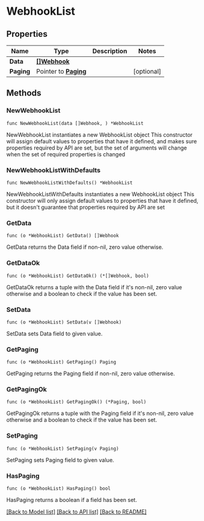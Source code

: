 # WebhookList

## Properties

Name | Type | Description | Notes
------------ | ------------- | ------------- | -------------
**Data** | [**[]Webhook**](Webhook.md) |  | 
**Paging** | Pointer to [**Paging**](Paging.md) |  | [optional] 

## Methods

### NewWebhookList

`func NewWebhookList(data []Webhook, ) *WebhookList`

NewWebhookList instantiates a new WebhookList object
This constructor will assign default values to properties that have it defined,
and makes sure properties required by API are set, but the set of arguments
will change when the set of required properties is changed

### NewWebhookListWithDefaults

`func NewWebhookListWithDefaults() *WebhookList`

NewWebhookListWithDefaults instantiates a new WebhookList object
This constructor will only assign default values to properties that have it defined,
but it doesn't guarantee that properties required by API are set

### GetData

`func (o *WebhookList) GetData() []Webhook`

GetData returns the Data field if non-nil, zero value otherwise.

### GetDataOk

`func (o *WebhookList) GetDataOk() (*[]Webhook, bool)`

GetDataOk returns a tuple with the Data field if it's non-nil, zero value otherwise
and a boolean to check if the value has been set.

### SetData

`func (o *WebhookList) SetData(v []Webhook)`

SetData sets Data field to given value.


### GetPaging

`func (o *WebhookList) GetPaging() Paging`

GetPaging returns the Paging field if non-nil, zero value otherwise.

### GetPagingOk

`func (o *WebhookList) GetPagingOk() (*Paging, bool)`

GetPagingOk returns a tuple with the Paging field if it's non-nil, zero value otherwise
and a boolean to check if the value has been set.

### SetPaging

`func (o *WebhookList) SetPaging(v Paging)`

SetPaging sets Paging field to given value.

### HasPaging

`func (o *WebhookList) HasPaging() bool`

HasPaging returns a boolean if a field has been set.


[[Back to Model list]](../README.md#documentation-for-models) [[Back to API list]](../README.md#documentation-for-api-endpoints) [[Back to README]](../README.md)


